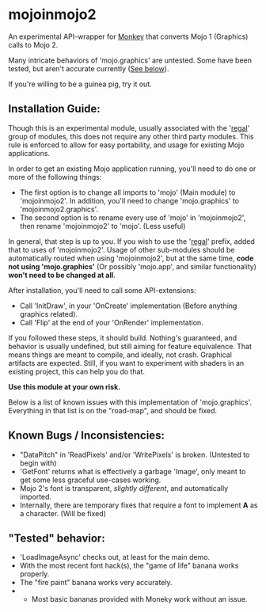 # mojoinmojo2
An experimental API-wrapper for [Monkey](https://github.com/blitz-research/monkey) that converts Mojo 1 (Graphics) calls to Mojo 2.

Many intricate behaviors of 'mojo.graphics' are untested. Some have been tested, but aren't accurate currently ([See below](#known-bugs--inconsistencies)).

If you're willing to be a guinea pig, try it out.

## Installation Guide:
Though this is an experimental module, usually associated with the '[regal](https://github.com/Regal-Internet-Brothers/regal-modules)' group of modules, this does not require any other third party modules. This rule is enforced to allow for easy portability, and usage for existing Mojo applications.

In order to get an existing Mojo application running, you'll need to do one or more of the following things:
* The first option is to change all imports to 'mojo' (Main module) to 'mojoinmojo2'. In addition, you'll need to change 'mojo.graphics' to 'mojoinmojo2.graphics'.
* The second option is to rename every use of 'mojo' in 'mojoinmojo2', then rename 'mojoinmojo2' to 'mojo'. (Less useful)

In general, that step is up to you. If you wish to use the '[regal](https://github.com/Regal-Internet-Brothers/regal-modules)' prefix, added that to uses of 'mojoinmojo2'. Usage of other sub-modules should be automatically routed when using 'mojoinmojo2', but at the same time, **code not using 'mojo.graphics'** (Or possibly 'mojo.app', and similar functionality) **won't need to be changed at all**.

After installation, you'll need to call some API-extensions:
* Call 'InitDraw', in your 'OnCreate' implementation (Before anything graphics related).
* Call 'Flip' at the end of your 'OnRender' implementation.

If you followed these steps, it should build. Nothing's guaranteed, and behavior is usually undefined, but still aiming for feature equivalence. That means things are meant to compile, and ideally, not crash. Graphical artifacts are expected. Still, if you want to experiment with shaders in an existing project, this can help you do that.

**Use this module at your own risk.**

Below is a list of known issues with this implementation of 'mojo.graphics'. Everything in that list is on the "road-map", and should be fixed.

## Known Bugs / Inconsistencies:
* "DataPitch" in 'ReadPixels' and/or 'WritePixels' is broken. (Untested to begin with)
* 'GetFont' returns what is effectively a garbage 'Image', only meant to get some less graceful use-cases working.
* Mojo 2's font is transparent, *slightly different*, and automatically imported.
* Internally, there are temporary fixes that require a font to implement **A** as a character. (Will be fixed)

## "Tested" behavior:
* 'LoadImageAsync' checks out, at least for the main demo.
* With the most recent font hack(s), the "game of life" banana works properly.
* The "fire paint" banana works very accurately.
* * Most basic bananas provided with Moneky work without an issue.

